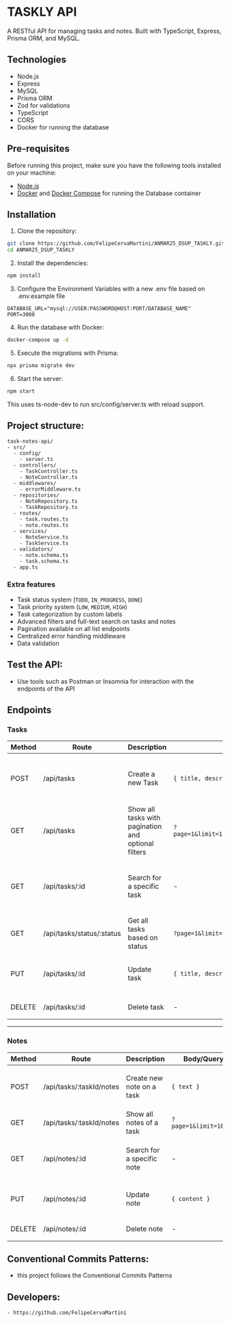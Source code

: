 # TASKLY API

A RESTful API for managing tasks and notes. Built with TypeScript, Express, Prisma ORM, and MySQL.

## Technologies

- Node.js
- Express
- MySQL
- Prisma ORM
- Zod for validations
- TypeScript
- CORS
- Docker for running the database

## Pre-requisites

Before running this project, make sure you have the following tools installed on your machine:

- [Node.js](https://nodejs.org/)
- [Docker](https://www.docker.com/) and [Docker Compose](https://docs.docker.com/compose/) for running the Database container

## Installation

1. Clone the repository:

```bash
git clone https://github.com/FelipeCervaMartini/ANMAR25_DSUP_TASKLY.git
cd ANMAR25_DSUP_TASKLY
```

2. Install the dependencies:

```bash
npm install
```

3. Configure the Environment Variables with a new .env file based on .env.example file

```
DATABASE_URL="mysql://USER:PASSWORD@HOST:PORT/DATABASE_NAME"
PORT=3000
```

4. Run the database with Docker:

```bash
docker-compose up -d
```

5. Execute the migrations with Prisma:

```bash
npx prisma migrate dev
```

6. Start the server:

```bash
npm start
```

This uses ts-node-dev to run src/config/server.ts with reload support.

## Project structure:

```
task-notes-api/
- src/
  - config/
    - server.ts
  - controllers/
    - TaskController.ts
    - NoteController.ts
  - middlewares/
    - errorMiddleware.ts
  - repositories/
    - NoteRepository.ts
    - TaskRepository.ts
  - routes/
    - task.routes.ts
    - note.routes.ts
  - services/
    - NoteService.ts
    - TaskService.ts
  - validators/
    - note.schema.ts
    - task.schema.ts
  - app.ts
```

### Extra features

- Task status system (`TODO`, `IN_PROGRESS`, `DONE`)
- Task priority system (`LOW`, `MEDIUM`, `HIGH`)
- Task categorization by custom labels
- Advanced filters and full-text search on tasks and notes
- Pagination available on all list endpoints
- Centralized error handling middleware
- Data validation

## Test the API:

- Use tools such as Postman or Insomnia for interaction with the endpoints of the API

## Endpoints

### Tasks

| Method | Route                     | Description                                         | Body/Query examples                                                         | Response                                                                                  |
| ------ | ------------------------- | --------------------------------------------------- | --------------------------------------------------------------------------- | ----------------------------------------------------------------------------------------- |
| POST   | /api/tasks                | Create a new Task                                   | `{ title, description, status, priority, category }`                        | `{ id, title, description, status, priority, category, createdAt, updatedAt }`            |
| GET    | /api/tasks                | Show all tasks with pagination and optional filters | `?page=1&limit=10&title=text&status=status&priority=HIGH&category=trabalho` | `{ data of each task }`                                                                   |
| GET    | /api/tasks/:id            | Search for a specific task                          | -                                                                           | `{ id, title, description, status, priority, category, notes: [], createdAt, updatedAt }` |
| GET    | /api/tasks/status/:status | Get all tasks based on status                       | `?page=1&limit=10`                                                          | `{ data of each task }`                                                                   |
| PUT    | /api/tasks/:id            | Update task                                         | `{ title, description, status, priority, category }`                        | `{ id, title, description, status, priority, category, updatedAt }`                       |
| DELETE | /api/tasks/:id            | Delete task                                         | -                                                                           | `{ message: "Task deleted" }`                                                             |

---

### Notes

| Method | Route                    | Description                | Body/Query examples             | Response                                        |
| ------ | ------------------------ | -------------------------- | ------------------------------- | ----------------------------------------------- |
| POST   | /api/tasks/:taskId/notes | Create new note on a task  | `{ text }`                      | `{ id, content, taskId, createdAt, updatedAt }` |
| GET    | /api/tasks/:taskId/notes | Show all notes of a task   | `?page=1&limit=10&search=texto` | `{ data of each note }`                         |
| GET    | /api/notes/:id           | Search for a specific note | -                               | `{ id, content, taskId, createdAt, updatedAt }` |
| PUT    | /api/notes/:id           | Update note                | `{ content }`                   | `{ id, content, taskId, updatedAt }`            |
| DELETE | /api/notes/:id           | Delete note                | -                               | `{ message: "Note deleted" }`                   |

## Conventional Commits Patterns:

- this project follows the Conventional Commits Patterns

## Developers:

    - https://github.com/FelipeCervaMartini

